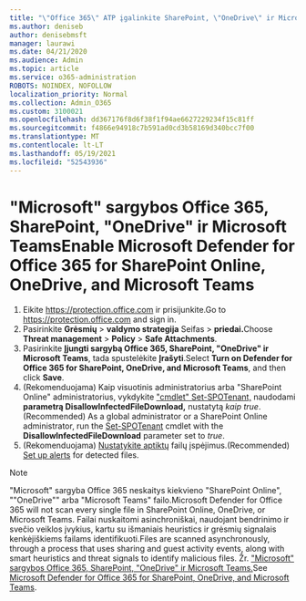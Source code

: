 ```yaml
---
title: "\"Office 365\" ATP įgalinkite SharePoint, \"OneDrive\" ir Microsoft Teams"
ms.author: deniseb
author: denisebmsft
manager: laurawi
ms.date: 04/21/2020
ms.audience: Admin
ms.topic: article
ms.service: o365-administration
ROBOTS: NOINDEX, NOFOLLOW
localization_priority: Normal
ms.collection: Admin_O365
ms.custom: 3100021
ms.openlocfilehash: dd367176f8d6f38f1f94ae6627229234f15c81ff
ms.sourcegitcommit: f4866e94918c7b591ad0cd3b58169d340bcc7f00
ms.translationtype: MT
ms.contentlocale: lt-LT
ms.lasthandoff: 05/19/2021
ms.locfileid: "52543936"
---
```

# <a name="enable-microsoft-defender-for-office-365-for-sharepoint-online-onedrive-and-microsoft-teams"></a><span data-ttu-id="0a42b-102">"Microsoft" sargybos Office 365, SharePoint, "OneDrive" ir Microsoft Teams</span><span class="sxs-lookup"><span data-stu-id="0a42b-102">Enable Microsoft Defender for Office 365 for SharePoint Online, OneDrive, and Microsoft Teams</span></span>

1. <span data-ttu-id="0a42b-103">Eikite https://protection.office.com ir prisijunkite.</span><span class="sxs-lookup"><span data-stu-id="0a42b-103">Go to https://protection.office.com and sign in.</span></span>
2. <span data-ttu-id="0a42b-104">Pasirinkite **Grėsmių**  >  **valdymo strategija** Seifas  >  **priedai.**</span><span class="sxs-lookup"><span data-stu-id="0a42b-104">Choose **Threat management** > **Policy** > **Safe Attachments**.</span></span>
3. <span data-ttu-id="0a42b-105">Pasirinkite **Įjungti sargybą Office 365, SharePoint, "OneDrive" ir Microsoft Teams**, tada spustelėkite **Įrašyti**.</span><span class="sxs-lookup"><span data-stu-id="0a42b-105">Select **Turn on Defender for Office 365 for SharePoint, OneDrive, and Microsoft Teams**, and then click **Save**.</span></span>
4. <span data-ttu-id="0a42b-106">(Rekomenduojama) Kaip visuotinis administratorius arba "SharePoint Online" administratorius, vykdykite ["cmdlet" Set-SPOTenant,](/powershell/module/sharepoint-online/Set-SPOTenant?view=sharepoint-ps) naudodami **parametrą DisallowInfectedFileDownload,** nustatytą *kaip true*.</span><span class="sxs-lookup"><span data-stu-id="0a42b-106">(Recommended) As a global administrator or a SharePoint Online administrator, run the [Set-SPOTenant](/powershell/module/sharepoint-online/Set-SPOTenant?view=sharepoint-ps) cmdlet with the **DisallowInfectedFileDownload** parameter set to *true*.</span></span>
5. <span data-ttu-id="0a42b-107">(Rekomenduojama) [Nustatykite aptiktų](/microsoft-365/security/office-365-security/turn-on-atp-for-spo-odb-and-teams#set-up-alerts-for-detected-files) failų įspėjimus.</span><span class="sxs-lookup"><span data-stu-id="0a42b-107">(Recommended) [Set up alerts](/microsoft-365/security/office-365-security/turn-on-atp-for-spo-odb-and-teams#set-up-alerts-for-detected-files) for detected files.</span></span>

> [!NOTE]
> <span data-ttu-id="0a42b-108">"Microsoft" sargyba Office 365 neskaitys kiekvieno "SharePoint Online", ""OneDrive"" arba "Microsoft Teams" failo.</span><span class="sxs-lookup"><span data-stu-id="0a42b-108">Microsoft Defender for Office 365 will not scan every single file in SharePoint Online, OneDrive, or Microsoft Teams.</span></span> <span data-ttu-id="0a42b-109">Failai nuskaitomi asinchroniškai, naudojant bendrinimo ir svečio veiklos įvykius, kartu su išmaniais heuristics ir grėsmių signalais kenkėjiškiems failams identifikuoti.</span><span class="sxs-lookup"><span data-stu-id="0a42b-109">Files are scanned asynchronously, through a process that uses sharing and guest activity events, along with smart heuristics and threat signals to identify malicious files.</span></span> <span data-ttu-id="0a42b-110">Žr. ["Microsoft" sargybos Office 365, SharePoint, "OneDrive" ir Microsoft Teams.](/microsoft-365/security/office-365-security/atp-for-spo-odb-and-teams)</span><span class="sxs-lookup"><span data-stu-id="0a42b-110">See [Microsoft Defender for Office 365 for SharePoint, OneDrive, and Microsoft Teams](/microsoft-365/security/office-365-security/atp-for-spo-odb-and-teams).</span></span>